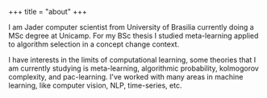 +++
title = "about"
+++

I am Jader computer scientist from University of Brasilia currently doing a MSc
degree at Unicamp. For my BSc thesis I studied meta-learning applied to
algorithm selection in a concept change context.

I have interests in the limits of computational learning, some theories that I
am currently studying is meta-learning, algorithmic probability, kolmogorov
complexity, and pac-learning. I've worked with many areas in machine learning,
like computer vision, NLP, time-series, etc.
